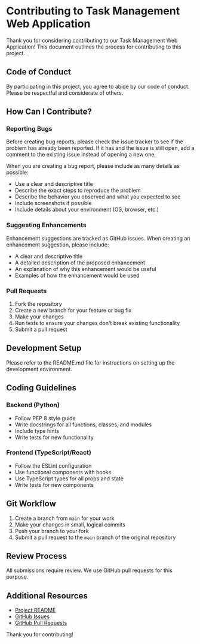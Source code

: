 # Contributing to Task Management Web Application

Thank you for considering contributing to our Task Management Web Application! This document outlines the process for contributing to this project.

## Code of Conduct

By participating in this project, you agree to abide by our code of conduct. Please be respectful and considerate of others.

## How Can I Contribute?

### Reporting Bugs

Before creating bug reports, please check the issue tracker to see if the problem has already been reported. If it has and the issue is still open, add a comment to the existing issue instead of opening a new one.

When you are creating a bug report, please include as many details as possible:

- Use a clear and descriptive title
- Describe the exact steps to reproduce the problem
- Describe the behavior you observed and what you expected to see
- Include screenshots if possible
- Include details about your environment (OS, browser, etc.)

### Suggesting Enhancements

Enhancement suggestions are tracked as GitHub issues. When creating an enhancement suggestion, please include:

- A clear and descriptive title
- A detailed description of the proposed enhancement
- An explanation of why this enhancement would be useful
- Examples of how the enhancement would be used

### Pull Requests

1. Fork the repository
2. Create a new branch for your feature or bug fix
3. Make your changes
4. Run tests to ensure your changes don't break existing functionality
5. Submit a pull request

## Development Setup

Please refer to the README.md file for instructions on setting up the development environment.

## Coding Guidelines

### Backend (Python)

- Follow PEP 8 style guide
- Write docstrings for all functions, classes, and modules
- Include type hints
- Write tests for new functionality

### Frontend (TypeScript/React)

- Follow the ESLint configuration
- Use functional components with hooks
- Use TypeScript types for all props and state
- Write tests for new components

## Git Workflow

1. Create a branch from `main` for your work
2. Make your changes in small, logical commits
3. Push your branch to your fork
4. Submit a pull request to the `main` branch of the original repository

## Review Process

All submissions require review. We use GitHub pull requests for this purpose.

## Additional Resources

- [Project README](README.md)
- [GitHub Issues](https://github.com/yourusername/task-management-app/issues)
- [GitHub Pull Requests](https://github.com/yourusername/task-management-app/pulls)

Thank you for contributing! 